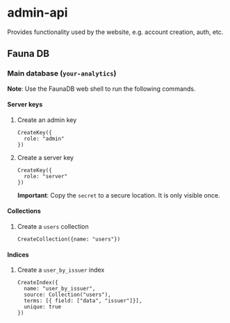 # admin-api

Provides functionality used by the website, e.g. account creation, auth, etc.

## Fauna DB

### Main database (`your-analytics`)

**Note**: Use the FaunaDB web shell to run the following commands.

#### Server keys

1. Create an admin key
   ```
   CreateKey({
     role: "admin"
   })
   ```
1. Create a server key
   ```
   CreateKey({
     role: "server"
   })
   ```
   **Important**: Copy the `secret` to a secure location. It is only visible once.

#### Collections

1. Create a `users` collection
   ```
   CreateCollection({name: "users"})
   ```

#### Indices

1. Create a `user_by_issuer` index
   ```
   CreateIndex({
     name: "user_by_issuer",
     source: Collection("users"),
     terms: [{ field: ["data", "issuer"]}],
     unique: true
   })
   ```
